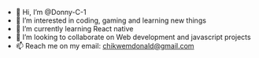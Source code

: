 - 👋 Hi, I’m @Donny-C-1
- 👀 I’m interested in coding, gaming and learning new things
- 🌱 I’m currently learning React native
- 💞️ I’m looking to collaborate on Web development and javascript projects
- 📫 Reach me on my email: chikwemdonald@gmail.com

<!---
Donny-C-1/Donny-C-1 is a ✨ special ✨ repository because its `README.md` (this file) appears on your GitHub profile.
You can click the Preview link to take a look at your changes.
--->
